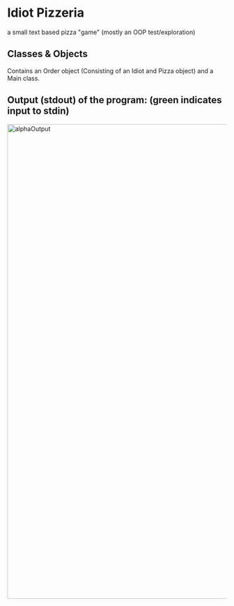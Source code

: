# Idiot Pizzeria
a small text based pizza "game" (mostly an OOP test/exploration)

Classes & Objects
--
Contains an Order object (Consisting of an Idiot and Pizza object) and a Main class. 

Output (stdout) of the program: (green indicates input to stdin)
--
<img width="1090" alt="alphaOutput" src="https://user-images.githubusercontent.com/42422512/57172528-cb2adb80-6de6-11e9-8c20-3c7230b31118.png">


